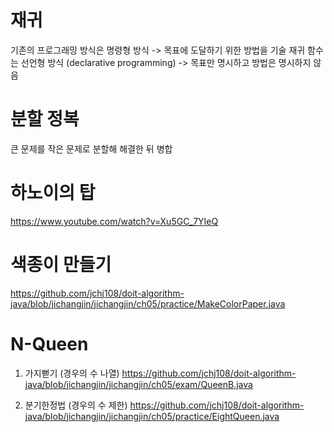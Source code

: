 # 재귀

기존의 프로그래밍 방식은 명령형 방식 -> 목표에 도달하기 위한 방법을 기술
재귀 함수는 선언형 방식 (declarative programming) -> 목표만 명시하고 방법은 명시하지 않음

# 분할 정복
큰 문제를 작은 문제로 분할해 해결한 뒤 병합

# 하노이의 탑
https://www.youtube.com/watch?v=Xu5GC_7YIeQ

# 색종이 만들기
https://github.com/jchj108/doit-algorithm-java/blob/jichangjin/jichangjin/ch05/practice/MakeColorPaper.java

# N-Queen
1. 가지뻗기
(경우의 수 나열)
https://github.com/jchj108/doit-algorithm-java/blob/jichangjin/jichangjin/ch05/exam/QueenB.java

2. 분기한정법
(경우의 수 제한)
https://github.com/jchj108/doit-algorithm-java/blob/jichangjin/jichangjin/ch05/practice/EightQueen.java
